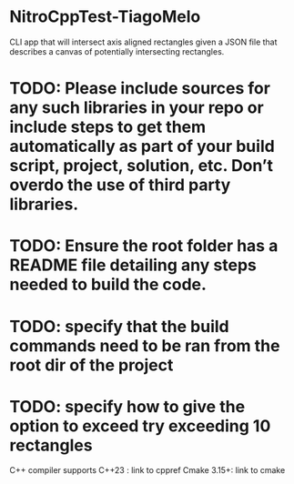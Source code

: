 # NitroCppTest-TiagoMelo
CLI app that will intersect axis aligned rectangles given a JSON file that describes a canvas of potentially intersecting rectangles.


# TODO: Please include sources for any such libraries in your repo or include steps to get them automatically as part of your build script, project, solution, etc. Don’t overdo the use of third party libraries. 


# TODO: Ensure the root folder has a README file detailing any steps needed to build the code. 

# TODO: specify that the build commands need to be ran from the root dir of the project


# TODO: specify how to give the option to exceed try exceeding 10 rectangles


C++ compiler supports C++23 : link to cppref
Cmake 3.15+: link to cmake